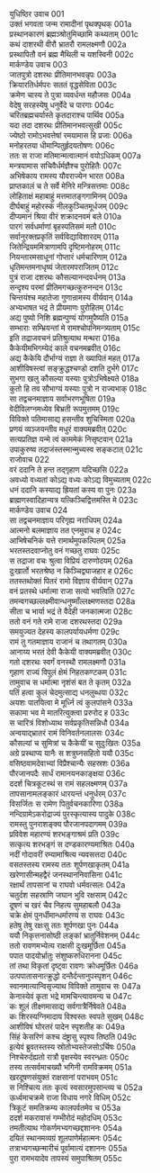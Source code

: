 युधिष्ठिर उवाच	001  
उक्तं भगवता जन्म रामादीनां पृथक्पृथक्	001a  
प्रस्थानकारणं ब्रह्मञ्श्रोतुमिच्छामि कथ्यताम्	001c  
कथं दाशरथी वीरौ भ्रातरौ रामलक्ष्मणौ	002a  
प्रस्थापितौ वनं ब्रह्म मैथिली च यशस्विनी	002c  
मार्कण्डेय उवाच	003  
जातपुत्रो दशरथः प्रीतिमानभवन्नृपः	003a  
क्रियारतिर्धर्मपरः सततं वृद्धसेविता	003c  
क्रमेण चास्य ते पुत्रा व्यवर्धन्त महौजसः	004a  
वेदेषु सरहस्येषु धनुर्वेदे च पारगाः	004c  
चरितब्रह्मचर्यास्ते कृतदाराश्च पार्थिव	005a  
यदा तदा दशरथः प्रीतिमानभवत्सुखी	005c  
ज्येष्ठो रामोऽभवत्तेषां रमयामास हि प्रजाः	006a  
मनोहरतया धीमान्पितुर्हृदयतोषणः	006c  
ततः स राजा मतिमान्मत्वात्मानं वयोऽधिकम्	007a  
मन्त्रयामास सचिवैर्धर्मज्ञैश्च पुरोहितैः	007c  
अभिषेकाय रामस्य यौवराज्येन भारत	008a  
प्राप्तकालं च ते सर्वे मेनिरे मन्त्रिसत्तमाः	008c  
लोहिताक्षं महाबाहुं मत्तमातङ्गगामिनम्	009a  
दीर्घबाहुं महोरस्कं नीलकुञ्चितमूर्धजम्	009c  
दीप्यमानं श्रिया वीरं शक्रादनवमं बले	010a  
पारगं सर्वधर्माणां बृहस्पतिसमं मतौ	010c  
सर्वानुरक्तप्रकृतिं सर्वविद्याविशारदम्	011a  
जितेन्द्रियममित्राणामपि दृष्टिमनोहरम्	011c  
नियन्तारमसाधूनां गोप्तारं धर्मचारिणाम्	012a  
धृतिमन्तमनाधृष्यं जेतारमपराजितम्	012c  
पुत्रं राजा दशरथः कौसल्यानन्दवर्धनम्	013a  
सन्दृश्य परमां प्रीतिमगच्छत्कुरुनन्दन	013c  
चिन्तयंश्च महातेजा गुणान्रामस्य वीर्यवान्	014a  
अभ्यभाषत भद्रं ते प्रीयमाणः पुरोहितम्	014c  
अद्य पुष्यो निशि ब्रह्मन्पुण्यं योगमुपैष्यति	015a  
सम्भाराः सम्भ्रियन्तां मे रामश्चोपनिमन्त्र्यताम्	015c  
इति तद्राजवचनं प्रतिश्रुत्याथ मन्थरा	016a  
कैकेयीमभिगम्येदं काले वचनमब्रवीत्	016c  
अद्य कैकेयि दौर्भाग्यं राज्ञा ते ख्यापितं महत्	017a  
आशीविषस्त्वां सङ्क्रुद्धश्चण्डो दशति दुर्भगे	017c  
सुभगा खलु कौसल्या यस्याः पुत्रोऽभिषेक्ष्यते	018a  
कुतो हि तव सौभाग्यं यस्याः पुत्रो न राज्यभाक्	018c  
सा तद्वचनमाज्ञाय सर्वाभरणभूषिता	019a  
वेदीविलग्नमध्येव बिभ्रती रूपमुत्तमम्	019c  
विविक्ते पतिमासाद्य हसन्तीव शुचिस्मिता	020a  
प्रणयं व्यञ्जयन्तीव मधुरं वाक्यमब्रवीत्	020c  
सत्यप्रतिज्ञ यन्मे त्वं काममेकं निसृष्टवान्	021a  
उपाकुरुष्व तद्राजंस्तस्मान्मुच्यस्व सङ्कटात्	021c  
राजोवाच	022  
वरं ददानि ते हन्त तद्गृहाण यदिच्छसि	022a  
अवध्यो वध्यतां कोऽद्य वध्यः कोऽद्य विमुच्यताम्	022c  
धनं ददानि कस्याद्य ह्रियतां कस्य वा पुनः	023a  
ब्राह्मणस्वादिहान्यत्र यत्किञ्चिद्वित्तमस्ति मे	023c  
मार्कण्डेय उवाच	024  
सा तद्वचनमाज्ञाय परिगृह्य नराधिपम्	024a  
आत्मनो बलमाज्ञाय तत एनमुवाच ह	024c  
आभिषेचनिकं यत्ते रामार्थमुपकल्पितम्	025a  
भरतस्तदवाप्नोतु वनं गच्छतु राघवः	025c  
स तद्राजा वचः श्रुत्वा विप्रियं दारुणोदयम्	026a  
दुःखार्तो भरतश्रेष्ठ न किञ्चिद्व्याजहार ह	026c  
ततस्तथोक्तं पितरं रामो विज्ञाय वीर्यवान्	027a  
वनं प्रतस्थे धर्मात्मा राजा सत्यो भवत्विति	027c  
तमन्वगच्छल्लक्ष्मीवान्धनुष्माँल्लक्ष्मणस्तदा	028a  
सीता च भार्या भद्रं ते वैदेही जनकात्मजा	028c  
ततो वनं गते रामे राजा दशरथस्तदा	029a  
समयुज्यत देहस्य कालपर्यायधर्मणा	029c  
रामं तु गतमाज्ञाय राजानं च तथागतम्	030a  
आनाय्य भरतं देवी कैकेयी वाक्यमब्रवीत्	030c  
गतो दशरथः स्वर्गं वनस्थौ रामलक्ष्मणौ	031a  
गृहाण राज्यं विपुलं क्षेमं निहतकण्टकम्	031c  
तामुवाच स धर्मात्मा नृशंसं बत ते कृतम्	032a  
पतिं हत्वा कुलं चेदमुत्साद्य धनलुब्धया	032c  
अयशः पातयित्वा मे मूर्ध्नि त्वं कुलपांसने	033a  
सकामा भव मे मातरित्युक्त्वा प्ररुरोद ह	033c  
स चारित्रं विशोध्याथ सर्वप्रकृतिसन्निधौ	034a  
अन्वयाद्भ्रातरं रामं विनिवर्तनलालसः	034c  
कौसल्यां च सुमित्रां च कैकेयीं च सुदुःखितः	035a  
अग्रे प्रस्थाप्य यानैः स शत्रुघ्नसहितो ययौ	035c  
वसिष्ठवामदेवाभ्यां विप्रैश्चान्यैः सहस्रशः	036a  
पौरजानपदैः सार्धं रामानयनकाङ्क्षया	036c  
ददर्श चित्रकूटस्थं स रामं सहलक्ष्मणम्	037a  
तापसानामलङ्कारं धारयन्तं धनुर्धरम्	037c  
विसर्जितः स रामेण पितुर्वचनकारिणा	038a  
नन्दिग्रामेऽकरोद्राज्यं पुरस्कृत्यास्य पादुके	038c  
रामस्तु पुनराशङ्क्य पौरजानपदागमम्	039a  
प्रविवेश महारण्यं शरभङ्गाश्रमं प्रति	039c  
सत्कृत्य शरभङ्गं स दण्डकारण्यमाश्रितः	040a  
नदीं गोदावरीं रम्यामाश्रित्य न्यवसत्तदा	040c  
वसतस्तस्य रामस्य ततः शूर्पणखाकृतम्	041a  
खरेणासीन्महद्वैरं जनस्थाननिवासिना	041c  
रक्षार्थं तापसानां च राघवो धर्मवत्सलः	042a  
चतुर्दश सहस्राणि जघान भुवि रक्षसाम्	042c  
दूषणं च खरं चैव निहत्य सुमहाबलौ	043a  
चक्रे क्षेमं पुनर्धीमान्धर्मारण्यं स राघवः	043c  
हतेषु तेषु रक्षःसु ततः शूर्पणखा पुनः	044a  
ययौ निकृत्तनासोष्ठी लङ्कां भ्रातुर्निवेशनम्	044c  
ततो रावणमभ्येत्य राक्षसी दुःखमूर्छिता	045a  
पपात पादयोर्भ्रातुः संशुष्करुधिरानना	045c  
तां तथा विकृतां दृष्ट्वा रावणः क्रोधमूर्छितः	046a  
उत्पपातासनात्क्रुद्धो दन्तैर्दन्तानुपस्पृशन्	046c  
स्वानमात्यान्विसृज्याथ विविक्ते तामुवाच सः	047a  
केनास्येवं कृता भद्रे मामचिन्त्यावमन्य च	047c  
कः शूलं तीक्ष्णमासाद्य सर्वगात्रैर्निषेवते	048a  
कः शिरस्यग्निमादाय विश्वस्तः स्वपते सुखम्	048c  
आशीविषं घोरतरं पादेन स्पृशतीह कः	049a  
सिंहं केसरिणं कश्च दंष्ट्रासु स्पृश्य तिष्ठति	049c  
इत्येवं ब्रुवतस्तस्य स्रोतोभ्यस्तेजसोऽर्चिषः	050a  
निश्चेरुर्दह्यतो रात्रौ वृक्षस्येव स्वरन्ध्रतः	050c  
तस्य तत्सर्वमाचख्यौ भगिनी रामविक्रमम्	051a  
खरदूषणसंयुक्तं राक्षसानां पराभवम्	051c  
स निश्चित्य ततः कृत्यं स्वसारमुपसान्त्व्य च	052a  
ऊर्ध्वमाचक्रमे राजा विधाय नगरे विधिम्	052c  
त्रिकूटं समतिक्रम्य कालपर्वतमेव च	053a  
ददर्श मकरावासं गम्भीरोदं महोदधिम्	053c  
तमतीत्याथ गोकर्णमभ्यगच्छद्दशाननः	054a  
दयितं स्थानमव्यग्रं शूलपाणेर्महात्मनः	054c  
तत्राभ्यगच्छन्मारीचं पूर्वामात्यं दशाननः	055a  
पुरा रामभयादेव तापस्यं समुपाश्रितम्	055c  
